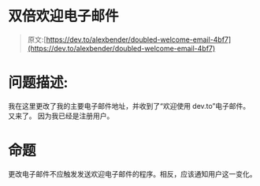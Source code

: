 # 双倍欢迎电子邮件

> 原文:[https://dev.to/alexbender/doubled-welcome-email-4bf7](https://dev.to/alexbender/doubled-welcome-email-4bf7)

# 问题描述:

我在这里更改了我的主要电子邮件地址，并收到了“欢迎使用 dev.to”电子邮件。
又来了。
因为我已经是注册用户。

# 命题

更改电子邮件不应触发发送欢迎电子邮件的程序。相反，应该通知用户这一变化。